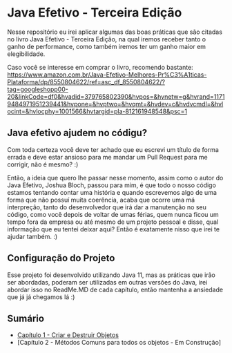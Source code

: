 # Java Efetivo - Terceira Edição
Nesse repositório eu irei aplicar algumas das boas práticas que são citadas no livro Java Efetivo - Terceira Edição, na qual iremos receber tanto o ganho de performance, como também iremos ter um ganho maior em elegibilidade.

Caso você se interesse em comprar o livro, recomendo bastante: https://www.amazon.com.br/Java-Efetivo-Melhores-Pr%C3%A1ticas-Plataforma/dp/8550804622/ref=asc_df_8550804622/?tag=googleshopp00-20&linkCode=df0&hvadid=379765802390&hvpos=&hvnetw=g&hvrand=11719484971951239441&hvpone=&hvptwo=&hvqmt=&hvdev=c&hvdvcmdl=&hvlocint=&hvlocphy=1001566&hvtargid=pla-812161948548&psc=1

## Java efetivo ajudem no códigu?

Com toda certeza você deve ter achado que eu escrevi um título de forma errada e deve estar ansioso para me mandar um Pull Request para me corrigir, não é mesmo? :)

Então, a ideia que quero lhe passar nesse momento, assim como o autor do Java Efetivo, Joshua Bloch, passou para mim, é que todo o nosso código estamos tentando contar uma história e quando escrevemos algo de uma forma que não possuí muita coerência, acaba que ocorre uma má interpreção, tanto do desenvolvedor que irá dar a manutenção no seu código, como você depois de voltar de umas férias, quem nunca ficou um tempo fora da empresa ou até mesmo de um projeto pessoal e disse, qual informação que eu tentei deixar aqui? Então é exatamente nisso que irei te ajudar também. :)

## Configuração do Projeto

Esse projeto foi desenvolvido utilizando Java 11, mas as práticas que irão ser abordadas, poderam ser utilizadas em outras versões do Java, irei abordar isso no ReadMe.MD de cada capítulo, então mantenha a ansiedade que já já chegamos lá :)

## Sumário

- [Capítulo 1 - Criar e Destruir Objetos](src/main/resources/Capitulo1.MD)
- [Capítulo 2 - Métodos Comuns para todos os objetos - Em Construção]
